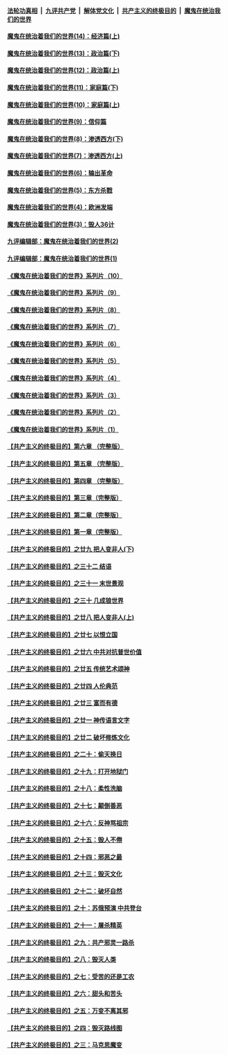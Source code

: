 

####  [法轮功真相](../../../../basic/blob/master/README.md?t=10081731) &nbsp;|&nbsp; [九评共产党](../../../../9ping.md/blob/master/README.md?t=10081731) &nbsp;|&nbsp; [解体党文化](../../../../jtdwh.md/blob/master/README.md?t=10081731)  &nbsp;|&nbsp; [共产主义的终极目的](../../../../gczydzjmd.md/blob/master/README.md?t=10081731) &nbsp;|&nbsp; [魔鬼在统治我们的世界](../../../../mgztzwmdsj.md/blob/master/README.md?t=10081731) 

#### [魔鬼在统治着我们的世界(14)：经济篇(上)](../pages/nsc422/n10457370.md?t=10081731) 

#### [魔鬼在统治着我们的世界(13)：政治篇(下)](../pages/nsc422/n10448270.md?t=10081731) 

#### [魔鬼在统治着我们的世界(12)：政治篇(上)](../pages/nsc422/n10444576.md?t=10081731) 

#### [魔鬼在统治着我们的世界(11)：家庭篇(下)](../pages/nsc422/n10440961.md?t=10081731) 

#### [魔鬼在统治着我们的世界(10)：家庭篇(上)](../pages/nsc422/n10435448.md?t=10081731) 

#### [魔鬼在统治着我们的世界(9)：信仰篇](../pages/nsc422/n10432159.md?t=10081731) 

#### [魔鬼在统治着我们的世界(8)：渗透西方(下)](../pages/nsc422/n10429603.md?t=10081731) 

#### [魔鬼在统治着我们的世界(7)：渗透西方(上)](../pages/nsc422/n10426013.md?t=10081731) 

#### [魔鬼在统治着我们的世界(6)：输出革命](../pages/nsc422/n10421536.md?t=10081731) 

#### [魔鬼在统治着我们的世界(5)：东方杀戮](../pages/nsc422/n10417707.md?t=10081731) 

#### [魔鬼在统治着我们的世界(4)：欧洲发端](../pages/nsc422/n10414890.md?t=10081731) 

#### [魔鬼在统治着我们的世界(3)：毁人36计](../pages/nsc422/n10411583.md?t=10081731) 

#### [九评编辑部：魔鬼在统治着我们的世界(2)](../pages/nsc422/n10410036.md?t=10081731) 

#### [九评编辑部：魔鬼在统治着我们的世界(1)](../pages/nsc422/n10406825.md?t=10081731) 

#### [《魔鬼在统治着我们的世界》系列片（10）](../pages/nsc422/n12292670.md?t=10081731) 

#### [《魔鬼在统治着我们的世界》系列片（9）](../pages/nsc422/n12290859.md?t=10081731) 

#### [《魔鬼在统治着我们的世界》系列片（8）](../pages/nsc422/n12287445.md?t=10081731) 

#### [《魔鬼在统治着我们的世界》系列片（7）](../pages/nsc422/n12283425.md?t=10081731) 

#### [《魔鬼在统治着我们的世界》系列片（6）](../pages/nsc422/n12282314.md?t=10081731) 

#### [《魔鬼在统治着我们的世界》系列片（5）](../pages/nsc422/n12281419.md?t=10081731) 

#### [《魔鬼在统治着我们的世界》系列片（4）](../pages/nsc422/n12274024.md?t=10081731) 

#### [《魔鬼在统治着我们的世界》系列片（3）](../pages/nsc422/n12271322.md?t=10081731) 

#### [《魔鬼在统治着我们的世界》系列片（2）](../pages/nsc422/n12269049.md?t=10081731) 

#### [《魔鬼在统治着我们的世界》系列片（1）](../pages/nsc422/n12267575.md?t=10081731) 

#### [【共产主义的终极目的】第六章 （完整版）](../pages/nsc422/n11428913.md?t=10081731) 

#### [【共产主义的终极目的】第五章 （完整版）](../pages/nsc422/n11428912.md?t=10081731) 

#### [【共产主义的终极目的】第四章 （完整版）](../pages/nsc422/n11428907.md?t=10081731) 

#### [【共产主义的终极目的】第三章（完整版）](../pages/nsc422/n11428848.md?t=10081731) 

#### [【共产主义的终极目的】第二章（完整版）](../pages/nsc422/n11428831.md?t=10081731) 

#### [【共产主义的终极目的】第一章（完整版）](../pages/nsc422/n11417651.md?t=10081731) 

#### [【共产主义的终极目的】之廿九 把人变非人(下)](../pages/nsc422/n11344140.md?t=10081731) 

#### [【共产主义的终极目的】之三十二 结语](../pages/nsc422/n11360535.md?t=10081731) 

#### [【共产主义的终极目的】之三十一 末世景观](../pages/nsc422/n11351129.md?t=10081731) 

#### [【共产主义的终极目的】之三十 几成狼世界](../pages/nsc422/n11348280.md?t=10081731) 

#### [【共产主义的终极目的】之廿八 把人变非人(上)](../pages/nsc422/n11340492.md?t=10081731) 

#### [【共产主义的终极目的】之廿七 以恨立国](../pages/nsc422/n11336944.md?t=10081731) 

#### [【共产主义的终极目的】之廿六 中共对抗普世价值](../pages/nsc422/n11324785.md?t=10081731) 

#### [【共产主义的终极目的】之廿五 传统艺术颂神](../pages/nsc422/n11296396.md?t=10081731) 

#### [【共产主义的终极目的】之廿四 人伦典范](../pages/nsc422/n11296397.md?t=10081731) 

#### [【共产主义的终极目的】之廿三 富而有德](../pages/nsc422/n11283598.md?t=10081731) 

#### [【共产主义的终极目的】之廿一 神传语言文字](../pages/nsc422/n11263265.md?t=10081731) 

#### [【共产主义的终极目的】之廿二 破坏修炼文化](../pages/nsc422/n11245728.md?t=10081731) 

#### [【共产主义的终极目的】之二十：偷天换日](../pages/nsc422/n11238846.md?t=10081731) 

#### [【共产主义的终极目的】之十九：打开地狱门](../pages/nsc422/n11206376.md?t=10081731) 

#### [【共产主义的终极目的】之十八：柔性洗脑](../pages/nsc422/n11199994.md?t=10081731) 

#### [【共产主义的终极目的】之十七：颠倒善恶](../pages/nsc422/n11179782.md?t=10081731) 

#### [【共产主义的终极目的】之十六：反神骂祖宗](../pages/nsc422/n11166798.md?t=10081731) 

#### [【共产主义的终极目的】之十五：毁人不倦](../pages/nsc422/n11166792.md?t=10081731) 

#### [【共产主义的终极目的】之十四：邪恶之最](../pages/nsc422/n11150249.md?t=10081731) 

#### [【共产主义的终极目的】之十三：毁灭文化](../pages/nsc422/n11135227.md?t=10081731) 

#### [【共产主义的终极目的】之十二：破坏自然](../pages/nsc422/n11135214.md?t=10081731) 

#### [【共产主义的终极目的】之十：苏俄预演 中共登台](../pages/nsc422/n11118424.md?t=10081731) 

#### [【共产主义的终极目的】之十一：屠杀精英](../pages/nsc422/n11118442.md?t=10081731) 

#### [【共产主义的终极目的】之九：共产邪灵一路杀](../pages/nsc422/n11114139.md?t=10081731) 

#### [【共产主义的终极目的】之八：毁灭人类](../pages/nsc422/n11108503.md?t=10081731) 

#### [【共产主义的终极目的】之七：受苦的还是工农](../pages/nsc422/n11101809.md?t=10081731) 

#### [【共产主义的终极目的】之六：甜头和苦头](../pages/nsc422/n11096971.md?t=10081731) 

#### [【共产主义的终极目的】之五：万变不离其邪](../pages/nsc422/n11091285.md?t=10081731) 

#### [【共产主义的终极目的】之四：毁灭路线图](../pages/nsc422/n11086284.md?t=10081731) 

#### [【共产主义的终极目的】之三：马克思魔变](../pages/nsc422/n11061941.md?t=10081731) 

